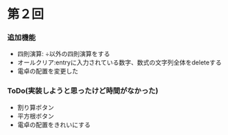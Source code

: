 # 第２回
### 追加機能
- 四則演算: ÷以外の四則演算をする
- オールクリア:entryに入力されている数字、数式の文字列全体をdeleteする
- 電卓の配置を変更した

### ToDo(実装しようと思ったけど時間がなかった)
- 割り算ボタン
- 平方根ボタン
- 電卓の配置をきれいにする

